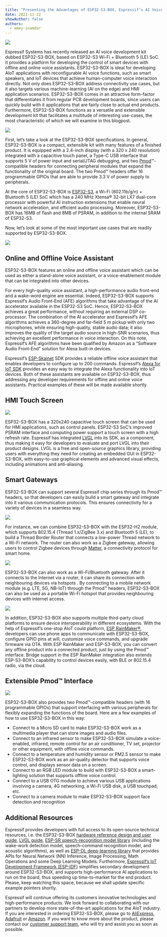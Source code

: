 ```yaml
---
title: "Presenting the Advantages of ESP32-S3-BOX, Espressif’s AI Voice Development Kit"
date: 2021-11-22
showAuthor: false
authors: 
  - amey-inamdar
---
```

![](img/presenting-1.webp)

Espressif Systems has recently released an AI voice development kit dubbed ESP32-S3-BOX, based on ESP32-S3 Wi-Fi + Bluetooth 5 (LE) SoC. It provides a platform for developing the control of smart devices with offline and online voice assistants. ESP32-S3-BOX is ideal for developing AIoT applications with reconfigurable AI voice functions, such as smart speakers, and IoT devices that achieve human-computer voice interaction directly. Not only does ESP32-S3-BOX address connectivity use cases, but it also targets various machine-learning (AI on the edge) and HMI application scenarios. ESP32-S3-BOX comes in an attractive form-factor that differentiates it from regular PCB development boards, since users can quickly build with it applications that are fairly close to actual end products. Furthermore, ESP32-S3-BOX functions as a versatile and extensible development kit that facilitates a multitude of interesting use-cases, the most characteristic of which we will examine in this blogpost.

![](img/presenting-2.webp)

First, let’s take a look at the ESP32-S3-BOX specifications. In general, ESP32-S3-BOX is a compact, extensible kit with many features of a finished product. It is equipped with a 2.4-inch display (with a 320 x 240 resolution) integrated with a capacitive touch panel, a Type-C USB interface that supports 5 V of power input and serial/JTAG debugging, and two [Pmod](https://digilent.com/reference/pmod/start)™-compatible headers for connecting peripheral modules that expand the functionality of the original board. The two Pmod™ headers offer 16 programmable GPIOs that are able to provide 3.3 V of power supply to peripherals.

At the core of ESP32-S3-BOX is [ESP32-S3](https://www.espressif.com/en/products/socs/esp32-s3), a Wi-Fi (802.11b/g/n) + Bluetooth 5 (LE) SoC which has a 240 MHz Xtensa® 32-bit LX7 dual-core processor with powerful AI instruction extensions that enable neural network acceleration, and efficient audio processing. Moreover, ESP32-S3-BOX has 16MB of flash and 8MB of PSRAM, in addition to the internal SRAM of ESP32-S3.

Now, let’s look at some of the most important use cases that are readily supported by ESP32-S3-BOX.

![](img/presenting-3.webp)

## __Online and Offline Voice Assistant__ 

ESP32-S3-BOX features an online and offline voice assistant which can be used as either a stand-alone voice assistant, or a voice-enablement module that can be integrated into other devices.

For every high-quality voice assistant, a high-performance audio front-end and a wake-word engine are essential. Indeed, ESP32-S3-BOX supports Espressif’s Audio Front-End (AFE) algorithms that take advantage of the AI accelerator available in the ESP32-S3 SoC. Hence, ESP32-S3-BOX achieves a great performance, without requiring an external DSP co-processor. The combination of the AI accelerator and Espressif’s AFE algorithms achieves a 360-degree and far-field 5 m pickup with only two microphones, while ensuring high-quality, stable audio data; it also improves the quality of the target audio source in high-SNR scenarios, thus achieving an excellent performance in voice interaction. On this note, Espressif’s AFE algorithms have been qualified by Amazon as a “Software Audio Front-End” solution for Alexa built-in devices.

Espressif’s [ESP-Skainet](https://github.com/espressif/esp-skainet) SDK provides a reliable offline voice assistant that enables developers to configure up to 200 commands. Espressif’s [Alexa for IoT SDK](https://github.com/espressif/esp-va-sdk) provides an easy way to integrate the Alexa functionality into IoT devices. Both of these assistants are available on ESP32-S3-BOX, thus addressing any developer requirements for offline and online voice assistants. Practical examples of these will be made available shortly.

## __HMI Touch Screen__ 

![](img/presenting-4.webp)

ESP32-S3-BOX has a 320x240 capacitive touch screen that can be used for HMI applications, such as control panels. ESP32-S3 SoC’s improved PSRAM interface and computing power support a touch screen with a high refresh rate. Espressif has integrated [LVGL](https://github.com/espressif/esp-iot-solution/blob/release/v1.1/documents/hmi_solution/littlevgl/littlevgl_guide_en.md) into its SDK, as a component, thus making it easy for developers to evaluate and port LVGL into their product designs. LVGL is a free and open-source graphics library, providing users with everything they need for creating an embedded GUI in ESP32-S3-BOX, with easy-to-use graphical elements and advanced visual effects, including animations and anti-aliasing.

## __Smart Gateways__ 

ESP32-S3-BOX can support several Espressif chip series through its Pmod™ headers, so that developers can easily build a smart gateway and integrate into it various communication protocols. This ensures connectivity for a variety of devices in a seamless way.

![](img/presenting-5.webp)

For instance, we can combine ESP32-S3-BOX with the ESP32-H2 module, which supports 802.15.4 (Thread 1.x/ZigBee 3.x) and Bluetooth 5 (LE), to build a Thread Border Router that connects a low-power Thread network to a Wi-Fi network. The router can also work as a Zigbee gateway, allowing users to control Zigbee devices through [Matter](https://buildwithmatter.com), a connectivity protocol for smart home.

![](img/presenting-6.webp)

ESP32-S3-BOX can also work as a Wi-Fi/Bluetooth gateway. After it connects to the Internet via a router, it can share its connection with neighbouring devices via hotspots . By connecting to a mobile network module (e.g. LTE, 5G, NB-IoT) through the Pmod™ headers, ESP32-S3-BOX can also be used as a portable Wi-Fi hotspot that provides neighbouring devices with internet access.

![](img/presenting-7.webp)

In addition, ESP32-S3-BOX also supports multiple third-party cloud platforms to ensure device interoperability in different ecosystems. With the help of Espressif’s one-stop AIoT could platform, [ESP RainMaker®](https://rainmaker.espressif.com), developers can use phone apps to communicate with ESP32-S3-BOX, configure GPIO pins at will, customize voice commands, and upgrade firmware via OTA. With ESP RainMaker and ESP-S3-BOX, you can convert any offline product into a connected product, just by using the Pmod™ interface. Bridge support in the ESP RainMaker integration also extends ESP-S3-BOX’s capability to control devices easily, with BLE or 802.15.4 radio, via the cloud.

## __Extensible Pmod™ Interface__ 

![](img/presenting-8.webp)

ESP32-S3-BOX also provides two Pmod™-compatible headers (with 16 programmable GPIOs) that support interfacing with various peripherals for flexibly expanding the functions of the board. Here are a few examples of how to use ESP32-S3-BOX in this way:

- Connect to a Micro SD card to make ESP32-S3-BOX work as a multimedia player that can store images and audio files.
- Connect to an infrared sensor to make ESP32-S3-BOX simulate a voice-enabled, infrared, remote control for an air conditioner, TV set, projector or other equipment, with offline voice commands.
- Connect to a temperature and humidity sensor or PM2.5 sensor to make ESP32-S3-BOX work as an air-quality detector that supports voice control, and displays sensor data on a screen.
- Connect to an RGB LED module to build with ESP32-S3-BOX a smart-lighting solution that supports offline voice control.
- Connect to a USB OTG module to achieve various USB applications involving a camera, 4G networking, a Wi-Fi USB disk, a USB touchpad, etc.
- Connect to a camera module to make ESP32-S3-BOX support face detection and recognition

## __Additional Resources__ 

Espressif provides developers with full access to its open-source technical resources, i.e. the ESP32-S3-BOX [hardware reference design and user guide](https://github.com/espressif/esp-box), [LVGL guide](https://github.com/espressif/esp-iot-solution/blob/release/v1.1/documents/hmi_solution/littlevgl/littlevgl_guide_en.md), [ESP-SR speech-recognition model library](https://github.com/espressif/esp-sr/tree/66e21f6cc384d6b4aec077c187ebb0f5fbb4c5ff) (including the wake-work detection model, speech-command recognition model, and acoustic algorithms), as well as [ESP-DL deep-learning library](https://github.com/espressif/esp-dl/blob/master/README.md) that provides APIs for Neural Network (NN) Inference, Image Processing, Math Operations and some Deep Learning Models. Furthermore, [Espressif’s IoT Development Framework (ESP-IDF)](https://www.espressif.com/en/products/sdks/esp-idf) simplifies secondary development around ESP32-S3-BOX, and supports high-performance AI applications to run on the board, thus speeding up time-to-market for the end product. Please, keep watching this space, because we shall update specific example pointers shortly.

Espressif will continue offering its customers innovative technologies and high-performance products. We look forward to collaborating with our partners to develop more state-of-the-art applications for the AIoT industry. If you are interested in ordering ESP32-S3-BOX, please go to [AliExpress](https://www.aliexpress.com/item/1005003562575450.html?spm=5261.ProductManageOnline.0.0.725c4edf0AFjso), [Adafruit](https://www.adafruit.com/product/5290) or [Amazon](https://www.amazon.com/dp/B09JZ8XWCN?ref=myi_title_dp). If you want to know more about the product, please contact our [customer support team](https://www.espressif.com/en/contact-us/sales-questions), who will try and assist you as soon as possible.
